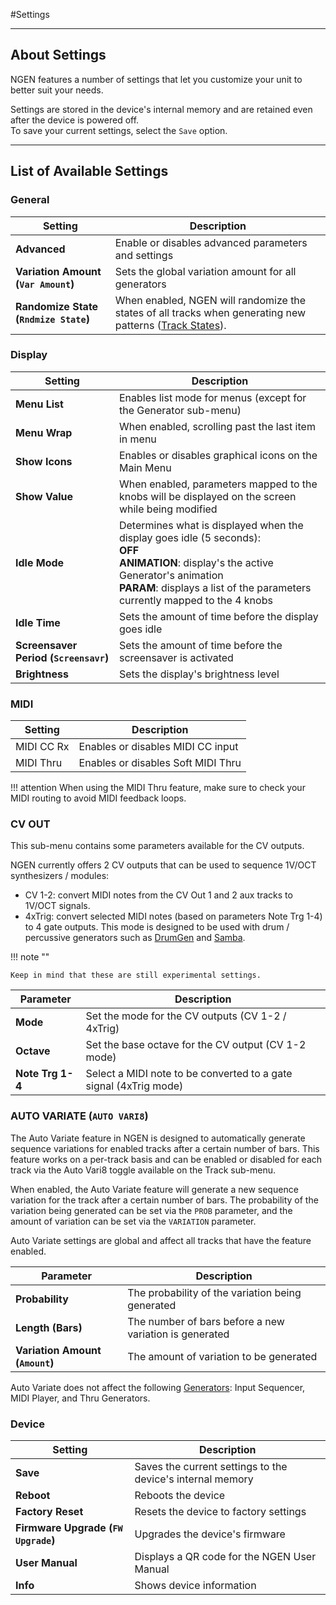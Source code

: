 #Settings

---

## About Settings

NGEN features a number of settings that let you customize your unit to better suit your needs. 

Settings are stored in the device's internal memory and are retained even after the device is powered off.  
To save your current settings, select the ```Save``` option.

---

## List of Available Settings 

### General

| **Setting**                           | **Description**                                     |
|---------------------------------------|-----------------------------------------------------|
| **Advanced**                          | Enable or disables advanced parameters and settings |
| **Variation Amount (```Var Amount```)** | Sets the global variation amount for all generators |
| **Randomize State (```Rndmize State```)** | When enabled, NGEN will randomize the states of all tracks when generating new patterns ([Track States](track.md#track-states)). |

### Display

| **Setting**                              | **Description**                                                                                                                                                                                                                |
|------------------------------------------|--------------------------------------------------------------------------------------------------------------------------------------------------------------------------------------------------------------------------------|
| **Menu List**                            | Enables list mode for menus (except for the Generator sub-menu)                                                                                                                                                                |
| **Menu Wrap**                            | When enabled, scrolling past the last item in menu                                                                                                                                                                             |
| **Show Icons**                           | Enables or disables graphical icons on the Main Menu                                                                                                                                                                           |
| **Show Value**                           | When enabled, parameters mapped to the knobs will be displayed on the screen while being modified                                                                                                                              |
| **Idle Mode**                            | Determines what is displayed when the display goes idle (5 seconds):<br> **OFF**<br>**ANIMATION**: display's the active Generator's animation<br> **PARAM**: displays a list of the parameters currently mapped to the 4 knobs |
| **Idle Time**                            | Sets the amount of time before the display goes idle                                                                                                                                                                           |
| **Screensaver Period (```Screensavr```)** | Sets the amount of time before the screensaver is activated                                                                                                                                                                    |
| **Brightness**                           | Sets the display's brightness level                                                                                                                                                                                            |


### MIDI

| **Setting**                           | **Description**                                     |
|---------------------------------------|-----------------------------------------------------|
| MIDI CC Rx                            | Enables or disables MIDI CC input                   | 
| MIDI Thru                             | Enables or disables Soft MIDI Thru                  | 

!!! attention
    When using the MIDI Thru feature, make sure to check your MIDI routing to avoid MIDI feedback loops.

### CV OUT

This sub-menu contains some parameters available for the CV outputs.

NGEN currently offers 2 CV outputs that can be used to sequence 1V/OCT synthesizers / modules:

- CV 1-2: convert MIDI notes from the CV Out 1 and 2 aux tracks to 1V/OCT signals.
- 4xTrig: convert selected MIDI notes (based on parameters Note Trg 1-4) to 4 gate outputs. This mode is designed to be used with drum / percussive generators such as [DrumGen](generators.md#drumgen) and [Samba](generators.md#samba).

!!! note ""

    Keep in mind that these are still experimental settings.

| **Parameter**                   | **Description**                                      |
|---------------------------------|------------------------------------------------------|
| **Mode**                             | Set the mode for the CV outputs (CV 1-2 / 4xTrig) |
| **Octave**                        | Set the base octave for the CV output (CV 1-2 mode) |
| **Note Trg 1-4**                         | Select a MIDI note to be converted to a gate signal (4xTrig mode) |


### AUTO VARIATE (```AUTO VARI8```)

The Auto Variate feature in NGEN is designed to automatically generate sequence variations for enabled tracks after a certain number of bars. 
This feature works on a per-track basis and can be enabled or disabled for each track via the Auto Vari8 toggle available on the Track sub-menu.

When enabled, the Auto Variate feature will generate a new sequence variation for the track after a certain number of bars. The probability of the variation being generated can be set via the ```PROB``` parameter, and the amount of variation can be set via the ```VARIATION``` parameter.

Auto Variate settings are global and affect all tracks that have the feature enabled.


| **Parameter**                   | **Description**                                      |
|---------------------------------|------------------------------------------------------|
| **Probability**    | The probability of the variation being generated     |
| **Length (Bars)**                        | The number of bars before a new variation is generated |
| **Variation Amount (```Amount```)** | The amount of variation to be generated              |

Auto Variate does not affect the following [Generators](generators.md): Input Sequencer, MIDI Player, and Thru Generators.



### Device

| **Setting**                             | **Description**                                            |
|-----------------------------------------|------------------------------------------------------------|
| **Save**                                | Saves the current settings to the device's internal memory |
| **Reboot**                              | Reboots the device                                         |
| **Factory Reset**                       | Resets the device to factory settings                      |
| **Firmware Upgrade (```FW Upgrade```)** | Upgrades the device's firmware                             |
| **User Manual**                         | Displays a QR code for the NGEN User Manual                |
| **Info**                                | Shows device information                                   |
